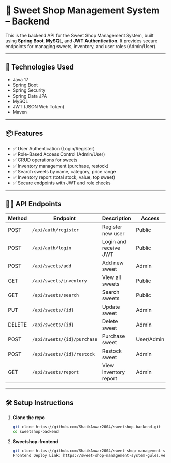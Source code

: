 # 🍬 Sweet Shop Management System – Backend

This is the backend API for the Sweet Shop Management System, built using **Spring Boot**, **MySQL**, and **JWT Authentication**. It provides secure endpoints for managing sweets, inventory, and user roles (Admin/User).

---

## 🚀 Technologies Used

- Java 17
- Spring Boot
- Spring Security
- Spring Data JPA
- MySQL
- JWT (JSON Web Token)
- Maven

---

## 📦 Features

- ✅ User Authentication (Login/Register)
- ✅ Role-Based Access Control (Admin/User)
- ✅ CRUD operations for sweets
- ✅ Inventory management (purchase, restock)
- ✅ Search sweets by name, category, price range
- ✅ Inventory report (total stock, value, top sweet)
- ✅ Secure endpoints with JWT and role checks

---

## 🧑‍💻 API Endpoints

| Method | Endpoint                     | Description                          | Access   |
|--------|------------------------------|--------------------------------------|----------|
| POST   | `/api/auth/register`         | Register new user                    | Public   |
| POST   | `/api/auth/login`            | Login and receive JWT                | Public   |
| POST   | `/api/sweets/add`            | Add new sweet                        | Admin    |
| GET    | `/api/sweets/inventory`      | View all sweets                      | Public   |
| GET    | `/api/sweets/search`         | Search sweets                        | Public   |
| PUT    | `/api/sweets/{id}`           | Update sweet                         | Admin    |
| DELETE | `/api/sweets/{id}`           | Delete sweet                         | Admin    |
| POST   | `/api/sweets/{id}/purchase`  | Purchase sweet                       | User/Admin |
| POST   | `/api/sweets/{id}/restock`   | Restock sweet                        | Admin    |
| GET    | `/api/sweets/report`         | View inventory report                | Admin    |

---

## 🛠️ Setup Instructions

1. **Clone the repo**
   ```bash
   git clone https://github.com/ShaikAnwar2004/sweetshop-backend.git
   cd sweetshop-backend
2. **Sweetshop-frontend**
   ```bash
   git clone https://github.com/ShaikAnwar2004/sweet-shop-management-system.git
   Frontend Deploy Link: https://sweet-shop-management-system-gules.vercel.app/
   

   
